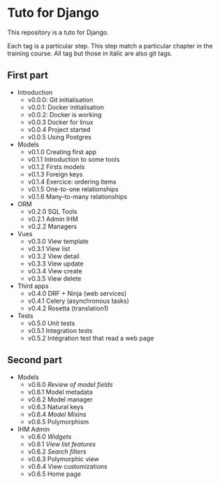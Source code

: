 # Tuto for Django

This repository is a tuto for Django.

Each tag is a particular step. This step match a particular chapter in the training course.
All tag but those in italic are also git tags.

## First part

* Introduction
  * v0.0.0: Git initialisation
  * v0.0.1: Docker initialisation
  * v0.0.2: Docker is working
  * v0.0.3 Docker for linux
  * v0.0.4 Project started
  * v0.0.5 Using Postgres
* Models
  * v0.1.0 Creating first app
  * v0.1.1 Introduction to some tools
  * v0.1.2 Firsts models
  * v0.1.3 Foreign keys
  * v0.1.4 Exercice: ordering items
  * v0.1.5 One-to-one relationships
  * v0.1.6 Many-to-many relationships
* ORM
  * v0.2.0 SQL Tools
  * v0.2.1 Admin IHM
  * v0.2.2 Managers
* Vues
  * v0.3.0 View template
  * v0.3.1 View list
  * v0.3.2 View detail
  * v0.3.3 View update
  * v0.3.4 View create
  * v0.3.5 View delete
* Third apps
  * v0.4.0 DRF + Ninja (web services)
  * v0.4.1 Celery (asynchronous tasks)
  * v0.4.2 Rosetta (translation1)
* Tests
  * v0.5.0 Unit tests
  * v0.5.1 Integration tests
  * v0.5.2 Intégration test that read a web page

## Second part

* Models
  * v0.6.0 _Review of model fields_
  * v0.6.1 Model metadata
  * v0.6.2 Model manager
  * v0.6.3 Natural keys
  * v0.6.4 _Model Mixins_
  * v0.6.5 Polymorphism
* IHM Admin
  * v0.6.0 _Widgets_
  * v0.6.1 _View list features_
  * v0.6.2 _Search filters_
  * v0.6.3 Polymorphic view
  * v0.6.4 View customizations
  * v0.6.5 Home page

